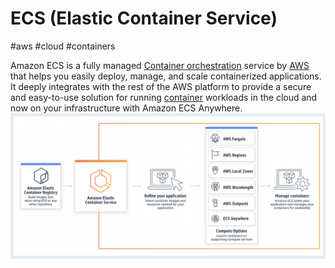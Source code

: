 # ECS (Elastic Container Service)
#aws #cloud #containers 

Amazon ECS is a fully managed [Container orchestration](Container%20orchestration) service by [AWS](Cloud%20Computing/AWS/AWS.md) that helps you easily deploy, manage, and scale containerized applications. It deeply integrates with the rest of the AWS platform to provide a secure and easy-to-use solution for running [container](container) workloads in the cloud and now on your infrastructure with Amazon ECS Anywhere.
![Pasted image 20230103141505](Microservice%20Architecture/Attachments/Pasted%20image%2020230103141505.png)